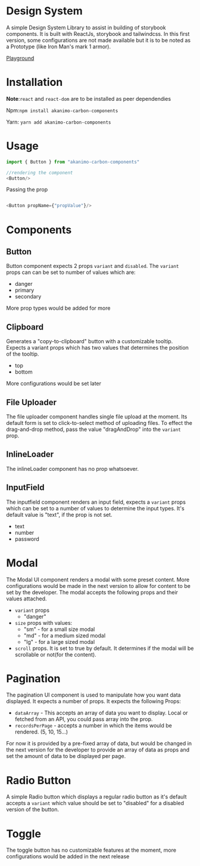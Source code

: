 # Design System

A simple Design System Library to assist in building of storybook components.
It is built with ReactJs, storybook and tailwindcss. In this first version, some configurations are not made available but it is to be noted as a Prototype (like Iron Man's mark 1 armor).

[Playground](https://design-system-three-tau.vercel.app/)


# Installation

**Note**:`react` and `react-dom` are to be installed as peer dependendies

Npm:`npm install akanimo-carbon-components`

Yarn: `yarn add akanimo-carbon-components`

# Usage

```javascript
import { Button } from "akanimo-carbon-components"

//rendering the component
<Button/>
```
Passing the prop

```javascript

<Button propName={"propValue"}/>
```

# Components

## Button 
Button component expects  2 props `variant` and `disabled`. The `variant` props can can be set to  number of values which are:
- danger
- primary
- secondary

More prop types would be added for more 
    
## Clipboard 
Generates a "copy-to-clipboard" button with a customizable tooltip. Expects a variant props which has two values that determines the position of the tooltip.
- top
- bottom

More configurations would be set later

## File Uploader
The file uploader component handles single file upload at the moment. Its default form is set to click-to-select method  of uploading files. To effect the drag-and-drop method, pass the value "dragAndDrop" into the `variant` prop.

## InlineLoader
The inlineLoader component has no prop whatsoever.

## InputField 
The inputfield component renders an input field, expects a `variant` props which can be set to a number of values to determine the input types. It's default value is "text", if the prop is not set.

- text
- number
- password

# Modal
The Modal UI component renders a modal with some preset content. More configurations would be made in the next version to allow for content to be set by the developer. The modal accepts the following props and their values attached.
- `variant` props
    - "danger" 
- `size` props with values:
    - "sm" - for a small size modal
    - "md" - for a medium sized modal
    - "lg" - for a large sized modal
- `scroll` props. It is set to true by default. It determines if the modal will be scrollable or not(for the content).

# Pagination

The pagination UI component is used to manipulate how you want data displayed. It expects a number of props. It expects the following Props:
- `dataArray` - This accepts an array of data you want to display. Local or fetched from an API, you could pass array into the prop.
- `recordsPerPage` - accepts a number in which the items would be rendered. (5, 10, 15...)


 For now it is provided by a pre-fixed  array of data, but would be changed in the next version for the developer to provide an array of data as props and set the amount of data to be displayed per page.

# Radio Button

A simple Radio button which displays a regular radio button as it's default  accepts a `variant` which value should be set to "disabled" for a disabled version of the button.

# Toggle

The toggle button has no customizable features  at the moment, more configurations would be added in the next release



















